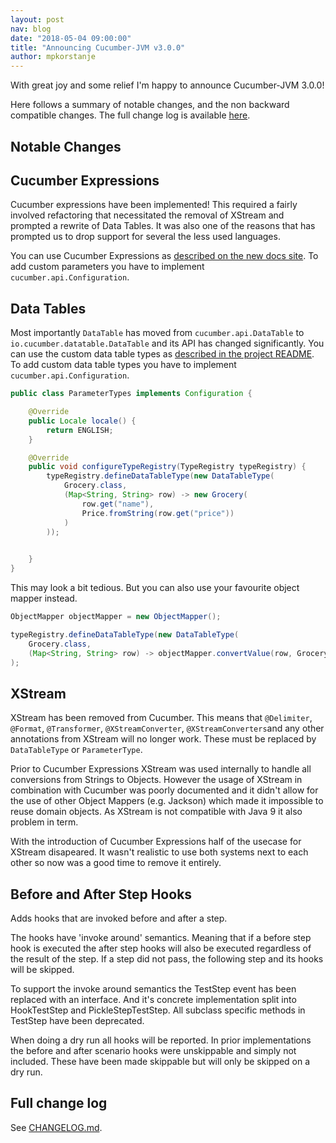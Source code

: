 ```yaml
---
layout: post
nav: blog
date: "2018-05-04 09:00:00"
title: "Announcing Cucumber-JVM v3.0.0"
author: mpkorstanje
---
```


With great joy and some relief I'm happy to announce Cucumber-JVM 3.0.0!

Here follows a summary of notable changes, and the non backward compatible changes.
The full change log is available [here](https://github.com/cucumber/cucumber-jvm/blob/master/CHANGELOG.md).
 

Notable Changes
----------------

## Cucumber Expressions ##

Cucumber expressions have been implemented! This required a fairly involved refactoring that necessitated the removal 
of XStream and prompted a rewrite of Data Tables. It was also one of the reasons that has prompted us to drop support 
for several the less used languages.

You can use Cucumber Expressions as [described on the new docs site](https://docs.cucumber.io/cucumber/cucumber-expressions/). 
To add custom parameters you have to implement `cucumber.api.Configuration`.

## Data Tables ##

Most importantly `DataTable` has moved from `cucumber.api.DataTable` to `io.cucumber.datatable.DataTable` and its API has
changed significantly. You can use the custom data table types as 
[described in the project README](https://github.com/cucumber/cucumber/tree/master/datatable).
To add custom data table types you have to implement `cucumber.api.Configuration`.


```java
public class ParameterTypes implements Configuration {

    @Override
    public Locale locale() {
        return ENGLISH;
    }

    @Override
    public void configureTypeRegistry(TypeRegistry typeRegistry) {
        typeRegistry.defineDataTableType(new DataTableType(
            Grocery.class,
            (Map<String, String> row) -> new Grocery(
                row.get("name"),
                Price.fromString(row.get("price"))
            )
        ));

     
    }
}
```

This may look a bit tedious. But you can also use your favourite object mapper instead.


```java
ObjectMapper objectMapper = new ObjectMapper();

typeRegistry.defineDataTableType(new DataTableType(
    Grocery.class,
    (Map<String, String> row) -> objectMapper.convertValue(row, Grocery.class))
);
```

## XStream ##

XStream has been removed from Cucumber. This means that `@Delimiter`, `@Format`, `@Transformer`, `@XStreamConverter`, 
`@XStreamConverters`and any other annotations from XStream will no longer work. These must be replaced by
`DataTableType` or `ParameterType`.

Prior to Cucumber Expressions XStream was used internally to handle all conversions from Strings to Objects. However the
usage of XStream in combination with Cucumber was poorly documented and it didn't allow for the use of other Object
Mappers (e.g. Jackson) which made it impossible to reuse domain objects. As XStream is not compatible with Java 9 it
also problem in term.

With the introduction of Cucumber Expressions half of the usecase for XStream disapeared. It wasn't realistic to use
both systems next to each other so now was a good time to remove it entirely.


## Before and After Step Hooks ## 

Adds hooks that are invoked before and after a step.

The hooks have 'invoke around' semantics. Meaning that if a before step hook is executed the after step hooks will also
be executed regardless of the result of the step. If a step did not pass, the following step and its hooks will be
skipped.

To support the invoke around semantics the TestStep event has been replaced with an interface. And it's concrete
implementation split into HookTestStep and PickleStepTestStep. All subclass specific methods in TestStep have been
deprecated.

When doing a dry run all hooks will be reported. In prior implementations the before and after scenario hooks were 
unskippable and simply not included. These have been made skippable but will only be skipped on a dry run.


Full change log
---------------

See [CHANGELOG.md](https://github.com/cucumber/cucumber-jvm/blob/master/CHANGELOG.md).
